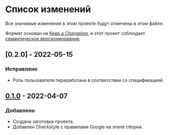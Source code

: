# Список изменений
Все значимые изменения в этом проекте будут отмечены в этом файле.

Формат основан на [Keep a Changelog](https://keepachangelog.com/ru/1.0.0/),
и этот проект соблюдает [семантическое версионирование](https://semver.org/spec/v2.0.0.html).

## [0.2.0] - 2022-05-15

### Исправлено
- Роль пользователя переработана в соответствии со спецификацией.

## [0.1.0] - 2022-04-07

### Добавлено
- Создана заготовка проекта.
- Добавлен Checkstyle с правилами Google на этапе сборки.

[0.1.0]: https://gitlab.study.htc-cs.com/root/java/java-22-1/-/compare/yaroslav.tarakanov-v0.0.0...yaroslav.tarakanov-v0.1.0
